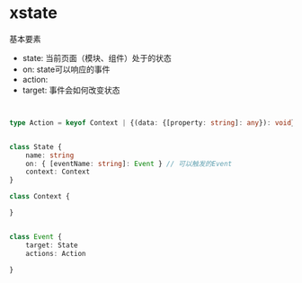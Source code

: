 # xstate


基本要素

- state: 当前页面（模块、组件）处于的状态
- on: state可以响应的事件
- action: 
- target: 事件会如何改变状态

```ts


type Action = keyof Context | {(data: {[property: string]: any}): void}


class State {
    name: string
    on: { [eventName: string]: Event } // 可以触发的Event
    context: Context
}

class Context {

}


class Event {
    target: State
    actions: Action

}

```